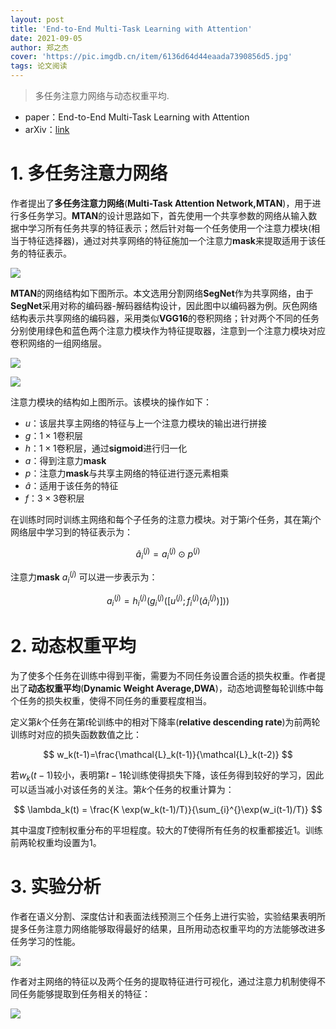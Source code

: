```yaml
---
layout: post
title: 'End-to-End Multi-Task Learning with Attention'
date: 2021-09-05
author: 郑之杰
cover: 'https://pic.imgdb.cn/item/6136d64d44eaada7390856d5.jpg'
tags: 论文阅读
---
```


> 多任务注意力网络与动态权重平均.

- paper：End-to-End Multi-Task Learning with Attention
- arXiv：[link](https://arxiv.org/abs/1803.10704)

# 1. 多任务注意力网络

作者提出了**多任务注意力网络**(**Multi-Task Attention Network,MTAN**)，用于进行多任务学习。**MTAN**的设计思路如下，首先使用一个共享参数的网络从输入数据中学习所有任务共享的特征表示；然后针对每一个任务使用一个注意力模块(相当于特征选择器)，通过对共享网络的特征施加一个注意力**mask**来提取适用于该任务的特征表示。

![](https://pic.imgdb.cn/item/6132d43144eaada739265469.jpg)

**MTAN**的网络结构如下图所示。本文选用分割网络**SegNet**作为共享网络，由于**SegNet**采用对称的编码器-解码器结构设计，因此图中以编码器为例。灰色网络结构表示共享网络的编码器，采用类似**VGG16**的卷积网络；针对两个不同的任务分别使用绿色和蓝色两个注意力模块作为特征提取器，注意到一个注意力模块对应卷积网络的一组网络层。

![](https://pic.imgdb.cn/item/6132d2ef44eaada739241dd0.jpg)

![](https://pic.imgdb.cn/item/6132d30a44eaada739244d8a.jpg)

注意力模块的结构如上图所示。该模块的操作如下：
- $u$：该层共享主网络的特征与上一个注意力模块的输出进行拼接
- $g$：$1\times 1$卷积层
- $h$：$1\times 1$卷积层，通过**sigmoid**进行归一化
- $a$：得到注意力**mask**
- $p$：注意力**mask**与共享主网络的特征进行逐元素相乘
- $\hat{a}$：适用于该任务的特征
- $f$：$3\times 3$卷积层

在训练时同时训练主网络和每个子任务的注意力模块。对于第$i$个任务，其在第$j$个网络层中学习到的特征表示为：

$$ \hat{a}_i^{(j)} = a_i^{(j)} \odot p^{(j)} $$

注意力**mask** $a_i^{(j)}$ 可以进一步表示为：

$$ a_i^{(j)} = h_i^{(j)}( g_i^{(j)} ([u^{(j)};f_i^{(j)}(\hat{a}_i^{(j)})]) ) $$

# 2. 动态权重平均
为了使多个任务在训练中得到平衡，需要为不同任务设置合适的损失权重。作者提出了**动态权重平均**(**Dynamic Weight Average,DWA**)，动态地调整每轮训练中每个任务的损失权重，使得不同任务的重要程度相当。

定义第$k$个任务在第$t$轮训练中的相对下降率(**relative descending rate**)为前两轮训练时对应的损失函数数值之比：

$$ w_k(t-1)=\frac{\mathcal{L}_k(t-1)}{\mathcal{L}_k(t-2)} $$

若$w_k(t-1)$较小，表明第$t-1$轮训练使得损失下降，该任务得到较好的学习，因此可以适当减小对该任务的关注。第$k$个任务的权重计算为：

$$ \lambda_k(t) = \frac{K \exp(w_k(t-1)/T)}{\sum_{i}^{}\exp(w_i(t-1)/T)} $$

其中温度$T$控制权重分布的平坦程度。较大的$T$使得所有任务的权重都接近$1$。训练前两轮权重均设置为$1$。

# 3. 实验分析

作者在语义分割、深度估计和表面法线预测三个任务上进行实验，实验结果表明所提多任务注意力网络能够取得最好的结果，且所用动态权重平均的方法能够改进多任务学习的性能。

![](https://pic.imgdb.cn/item/6133027f44eaada739a3a700.jpg)

作者对主网络的特征以及两个任务的提取特征进行可视化，通过注意力机制使得不同任务能够提取到任务相关的特征：

![](https://pic.imgdb.cn/item/613302fc44eaada739a57e52.jpg)